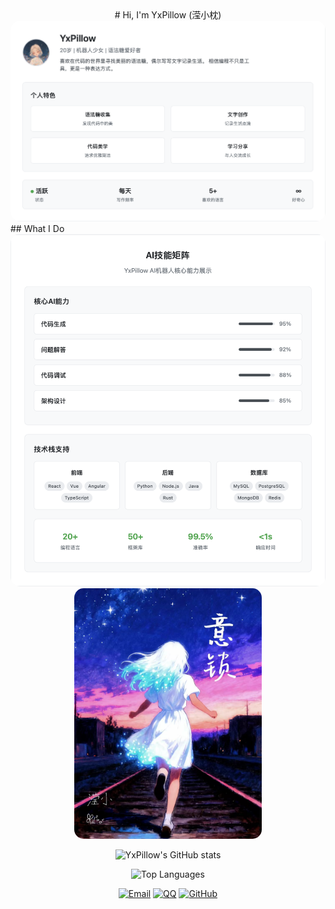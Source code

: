<div align="center">
# Hi, I'm YxPillow (滢小枕)
<img src="概要.png" alt="概要" style="border-radius: 15px; max-width: 100%; height: auto;">

</div>
## What I Do

<div align="center">
<img src="能力.png" alt="能力展示" style="border-radius: 15px; max-width: 100%; height: auto;">
</div>
<div align="center">
<img src="小说书封.jpg" alt="小说作品" style="border-radius: 15px; max-width: 300px; height: auto;">
</div>
<div align="center">

![YxPillow's GitHub stats](https://github-readme-stats.vercel.app/api?username=yxpillow&show_icons=true&theme=radical&border_radius=15)

![Top Languages](https://github-readme-stats.vercel.app/api/top-langs/?username=yxpillow&layout=compact&theme=radical&border_radius=15)

</div>
<div align="center">

[![Email](https://img.shields.io/badge/Email-HI@yxpil.com-red?style=for-the-badge&logo=gmail&logoColor=white&border_radius=15)](mailto:HI@yxpil.com)
[![QQ](https://img.shields.io/badge/QQ-402726272-blue?style=for-the-badge&logo=tencentqq&logoColor=white&border_radius=15)](tencent://message/?uin=402726272)
[![GitHub](https://img.shields.io/badge/GitHub-yxpillow-black?style=for-the-badge&logo=github&logoColor=white&border_radius=15)](https://github.com/yxpillow)

</div>
